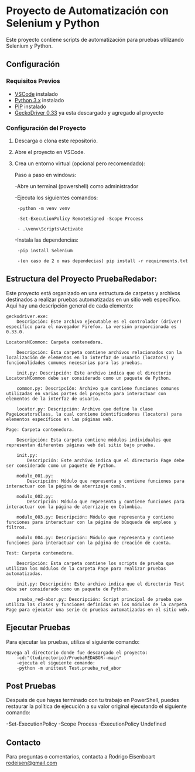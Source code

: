 # Proyecto de Automatización con Selenium y Python

Este proyecto contiene scripts de automatización para pruebas utilizando Selenium y Python.

## Configuración

### Requisitos Previos

- [VSCode](https://code.visualstudio.com/) instalado
- [Python 3.x](https://www.python.org/) instalado
- [PIP](https://pip.pypa.io/en/stable/installation/) instalado
- [GeckoDriver 0.33](https://github.com/mozilla/geckodriver/releases) ya esta descargado y agregado al proyecto

### Configuración del Proyecto

1. Descarga o clona este repositorio.

2. Abre el proyecto en VSCode.

3. Crea un entorno virtual (opcional pero recomendado):

   Paso a paso en windows:
   
   -Abre un terminal (powershell) como administrador
   
   -Ejecuta los siguientes comandos:
   
        -python -m venv venv
   
        -Set-ExecutionPolicy RemoteSigned -Scope Process
   
        - .\venv\Scripts\Activate
   
   -Instala las dependencias:
   
        -pip install Selenium
   
        -(en caso de 2 o mas dependecias) pip install -r requirements.txt


## Estructura del Proyecto PruebaRedabor:

Este proyecto está organizado en una estructura de carpetas y archivos destinados a realizar pruebas automatizadas en un sitio web específico. Aquí hay una descripción general de cada elemento:

    geckodriver.exe:
        Descripción: Este archivo ejecutable es el controlador (driver) específico para el navegador Firefox. La versión proporcionada es 0.33.0.

    LocatorsNCommon: Carpeta contenedora.

        Descripción: Esta carpeta contiene archivos relacionados con la localización de elementos en la interfaz de usuario (locators) y funcionalidades comunes necesarias para las pruebas.

        init.py: Descripción: Este archivo indica que el directorio LocatorsNCommon debe ser considerado como un paquete de Python.

        common.py: Descripción: Archivo que contiene funciones comunes utilizadas en varias partes del proyecto para interactuar con elementos de la interfaz de usuario.

        locator.py: Descripción: Archivo que define la clase PageLocatorsClass, la cual contiene identificadores (locators) para elementos específicos en las páginas web.

    Page: Carpeta contenedora.

        Descripción: Esta carpeta contiene módulos individuales que representan diferentes páginas web del sitio bajo prueba.

        init.py:
            Descripción: Este archivo indica que el directorio Page debe ser considerado como un paquete de Python.

        modulo_001.py:
            Descripción: Módulo que representa y contiene funciones para interactuar con la página de aterrizaje común.

        modulo_002.py:
            Descripción: Módulo que representa y contiene funciones para interactuar con la página de aterrizaje en Colombia.

        modulo_003.py: Descripción: Módulo que representa y contiene funciones para interactuar con la página de búsqueda de empleos y filtros.

        modulo_004.py: Descripción: Módulo que representa y contiene funciones para interactuar con la página de creación de cuenta.

    Test: Carpeta contenedora.

        Descripción: Esta carpeta contiene los scripts de prueba que utilizan los módulos de la carpeta Page para realizar pruebas automatizadas.

        init.py: Descripción: Este archivo indica que el directorio Test debe ser considerado como un paquete de Python.

        prueba_red-abor.py: Descripción: Script principal de prueba que utiliza las clases y funciones definidas en los módulos de la carpeta Page para ejecutar una serie de pruebas automatizadas en el sitio web.

## Ejecutar Pruebas

Para ejecutar las pruebas, utiliza el siguiente comando:

    Navega al directorio donde fue descargado el proyecto:
        -cd:"(tudirectorio)/PruebaREDABOR--main"
        -ejecuta el siguiente comando:
        -python -m unittest Test.prueba_red_abor
## Post Pruebas

Después de que hayas terminado con tu trabajo en PowerShell, puedes restaurar la política de ejecución a su valor original ejecutando el siguiente comando:

   -Set-ExecutionPolicy -Scope Process -ExecutionPolicy Undefined

## Contacto
Para preguntas o comentarios, contacta a Rodrigo Eisenboart <rodeisen@gmail.com>
 
